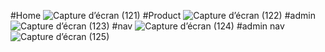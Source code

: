 #Home
![Capture d’écran (121)](https://github.com/lahssiki/e-commerce-php/assets/81477694/92297ba4-2b6d-49ff-bb47-66a6007a954c)
#Product
![Capture d’écran (122)](https://github.com/lahssiki/e-commerce-php/assets/81477694/b75188f1-198a-4214-8325-c9da802966e0)
#admin
![Capture d’écran (123)](https://github.com/lahssiki/e-commerce-php/assets/81477694/eb73d072-8cd4-49bc-9ec6-94b91f807a7f)
 #nav
 ![Capture d’écran (124)](https://github.com/lahssiki/e-commerce-php/assets/81477694/fedc6168-180b-4e5c-814c-f6a5008bb7db)
 #admin nav
![Capture d’écran (125)](https://github.com/lahssiki/e-commerce-php/assets/81477694/fc5230b8-e82c-4f6c-9d40-9813cc6a05bf)

